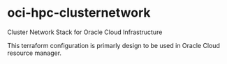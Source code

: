 # oci-hpc-clusternetwork
Cluster Network Stack for Oracle Cloud Infrastructure

This terraform configuration is primarly design to be used in Oracle Cloud resource manager. 


